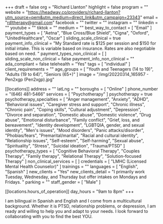 +++
draft = false
org = "Richard Llanton"
highlight = false
program = ""
website = "https://headway.co/providers/richard-llanton?utm_source=pem&utm_medium=direct_link&utm_campaign=23343"
email = "rdltherapy@gmail.com"
facebook = ""
twitter = ""
instagram = ""
linkedin = ""
youtube = ""
tiktok = ""
medium = ""
best_way_to_contact = [ "Email" ]
payment_types = [
  "Aetna",
  "Blue Cross/Blue Shield",
  "Cigna",
  "Oxford",
  "UnitedHealthcare",
  "Oscar"
]
sliding_scale_clinical = true
payment_info_clinical = "My Standard rate is $125 per session and $150 for initial intake. This is variable based on insurance. Rates are also negotiable based on need. "
payment_types_non_clinical = [ ]
sliding_scale_non_clinical = false
payment_info_non_clinical = ""
ada_compliant = false
telehealth = "Yes"
tags = [ "individual" ]
client_requirements = ""
age_groups = [
  "Youth and Teenagers (14 to 19)",
  "Adults (19 to 64)",
  "Seniors (65+)"
]
image = "/img/20220314_165957 - Pen2xgp (Pen2xgp).jpg"

[[locations]]
address = ""
latLng = ""
boroughs = [ "Online" ]
phone_number = "(646) 481-5466‬"
services = [ "Psychotherapy" ]
psychotherapy = true
psychotherapy_specialties = [
  "Anger management",
  "Anxiety",
  "ADHD",
  "Behavioral issues",
  "Caregiver stress and support",
  "Chronic illness",
  "Chronic pain",
  "Coping skills",
  "Cultural adjustment",
  "Depression",
  "Divorce and separation",
  "Domestic abuse",
  "Domestic violence",
  "Drug abuse",
  "Emotional disturbance",
  "Family conflict",
  "Grief, loss, and bereavement",
  "Identity development",
  "LGBTQIA, gender, and sexual identity",
  "Men's issues",
  "Mood disorders",
  "Panic attacks/disorder",
  "Phobias/fears",
  "Premarital/marital",
  "Racial and cultural identity",
  "Relationship issues",
  "Self-esteem",
  "Self-harming",
  "Sexual abuse",
  "Spirituality",
  "Stress",
  "Suicidal ideation",
  "Trauma/PTSD"
]
psychotherapy_types = [
  "Cognitive Behavioral Therapy",
  "Couples Therapy",
  "Family therapy",
  "Relational Therapy",
  "Solution-focused Therapy"
]
non_clinical_services = [ ]
credentials = [ "LMHC (Licensed Mental Health Counselor)" ]
trainings = ""
languages = [ "English", "Spanish" ]
new_clients = "Yes"
new_clients_detail = "I primarily work Tuesday, Wednesday, and Thursday but offer intakes on Mondays and Fridays. "
parking = ""
staff_gender = [ "Male" ]

  [[locations.hours_of_operation]]
  day_hours = "9am to 8pm"
+++

I am bilingual in Spanish and English and I come from a multicultural background. Whether it is PTSD, relationship problems, or depression, I am ready and willing to help you and adapt to your needs. I look forward to collaborating with you to find the best YOU.
